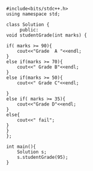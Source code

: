     #include<bits/stdc++.h>
    using namespace std;

    class Solution {
         public:
    void studentGrade(int marks) {
    
    if( marks >= 90){
        cout<<"Grade  A "<<endl;
    }
    else if(marks >= 70){
        cout<<" Grade B"<<endl;
    }
    else if(marks >= 50){
        cout<<" Grade C"<<endl;

    }
    else if( marks >= 35){
        cout<<"Grade D"<<endl;
    }
    else{
        cout<<" fail";
    }
    }
    };

    int main(){
        Solution s;
        s.studentGrade(95);
    }

